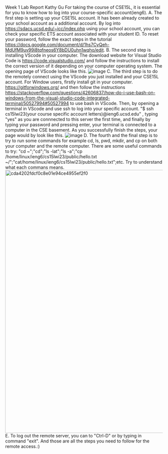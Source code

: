 Week 1 Lab Report
Kathy Gu
For taking the course of CSE15L, it is essential for you to know how to log into your course-specific account(ieng6).
A. The first step is setting up your CSE15L account. It has been already created to your school account as a additional account. By log into https://sdacs.ucsd.edu/~icc/index.php using your school account, you can check your specific ETS account associated with your student ID. To reset your password, follow the exact steps in the tutorial https://docs.google.com/document/d/1hs7CyQeh-MdUfM9uv99i8tqfneos6Y8bDU0uhn1wqho/edit.
B. The second step is installing VScode in your computer. The download website for Visual Studio Code is https://code.visualstudio.com/ and follow the instructions to install the correct version of it depending on your computer operating system. The opening page of VScode looks like this. ![image](https://user-images.githubusercontent.com/122497644/212789872-37c5bc7e-b632-4b25-a4a2-c0a1cbd7c6a3.png)
C. The third step is to do the remotely connect using the VScode you just installed and your CSE15L account. For Window users, firstly install git in your computer. https://gitforwindows.org/ and then follow the instructions https://stackoverflow.com/questions/42606837/how-do-i-use-bash-on-windows-from-the-visual-studio-code-integrated-terminal/50527994#50527994 to use bash in VScode. Then, by opening a terminal in VScode and use ssh to log into your specific account. "$ ssh cs15lwi23(your course specific account letters)@ieng6.ucsd.edu" , typing "yes" as you are connnected to this server the first time, and finally by typing your password and pressing enter, your terminal is connected to a computer in the CSE basement. As you successfully finish the steps, your page would by look like this. ![image](https://user-images.githubusercontent.com/122497644/212791183-dbc81dec-af25-44af-83f9-eb0b0a34440e.png)
D. The fourth and the final step is to try to run some commands for example cd, ls, pwd, mkdir, and cp on both your computer and the remote computer. There are some useful commands to try: "cd ~";"cd";"ls -lat";"ls -a";"cp /home/linux/ieng6/cs15lwi23/public/hello.txt ~/";"cat/home/linux/ieng6/cs15lwi23/public/hello.txt";etc. Try to understand what each commans means. <img width="838" alt="cda4202fdcf0c8e01e94ce4955ef2f0" src="https://user-images.githubusercontent.com/122497644/212794923-a5435e49-4395-4100-b767-750402dd2bae.png">
E. To log out the remote server, you can to "Ctrl-D" or by typing in command "exit". 
And those are all the steps you need to follow for the remote access.:)
